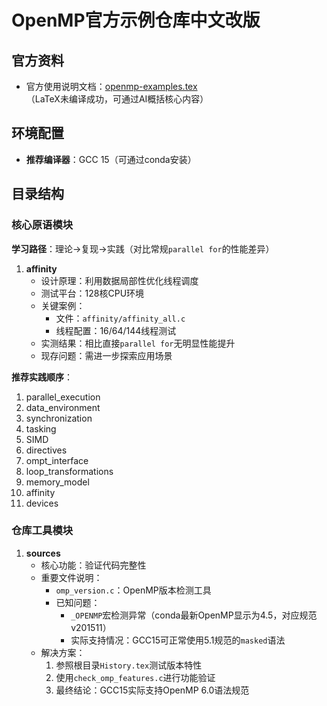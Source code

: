 # OpenMP官方示例仓库中文改版

## 官方资料
- 官方使用说明文档：[openmp-examples.tex](openmp-examples.tex)  
  （LaTeX未编译成功，可通过AI概括核心内容）

## 环境配置
- **推荐编译器**：GCC 15（可通过conda安装）

## 目录结构

### 核心原语模块
**学习路径**：理论→复现→实践（对比常规`parallel for`的性能差异）

1. **affinity**  
   - 设计原理：利用数据局部性优化线程调度  
   - 测试平台：128核CPU环境  
   - 关键案例：  
     - 文件：`affinity/affinity_all.c`  
     - 线程配置：16/64/144线程测试  
   - 实测结果：相比直接`parallel for`无明显性能提升  
   - 现存问题：需进一步探索应用场景  

**推荐实践顺序**：
1. parallel_execution  
2. data_environment  
3. synchronization  
4. tasking  
5. SIMD  
6. directives  
7. ompt_interface  
8. loop_transformations  
9. memory_model  
10. affinity  
11. devices  

### 仓库工具模块
1. **sources**  
   - 核心功能：验证代码完整性  
   - 重要文件说明：  
     - `omp_version.c`：OpenMP版本检测工具  
     - 已知问题：  
       - `_OPENMP`宏检测异常（conda最新OpenMP显示为4.5，对应规范v201511）  
       - 实际支持情况：GCC15可正常使用5.1规范的`masked`语法  
   - 解决方案：  
     1. 参照根目录`History.tex`测试版本特性  
     2. 使用`check_omp_features.c`进行功能验证  
     3. 最终结论：GCC15实际支持OpenMP 6.0语法规范  